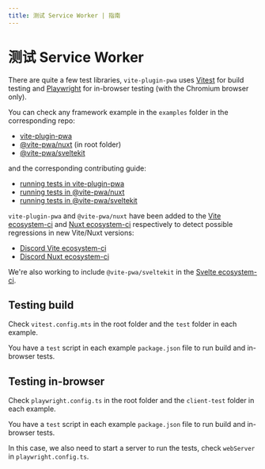 ```yaml
---
title: 测试 Service Worker | 指南
---
```


# 测试 Service Worker

There are quite a few test libraries, `vite-plugin-pwa` uses [Vitest](https://vitest.dev/) for build testing and [Playwright](https://playwright.dev/) for in-browser testing (with the Chromium browser only).

You can check any framework example in the `examples` folder in the corresponding repo:
- [vite-plugin-pwa](https://github.com/vite-pwa/vite-plugin-pwa/tree/main/examples)
- [@vite-pwa/nuxt](https://github.com/vite-pwa/nuxt) (in root folder)
- [@vite-pwa/sveltekit](https://github.com/vite-pwa/sveltekit/tree/main/examples)

and the corresponding contributing guide:
- [running tests in vite-plugin-pwa](https://github.com/vite-pwa/vite-plugin-pwa/blob/main/CONTRIBUTING.md#running-tests)
- [running tests in @vite-pwa/nuxt](https://github.com/vite-pwa/nuxt/blob/main/CONTRIBUTING.md#running-tests)
- [running tests in @vite-pwa/sveltekit](https://github.com/vite-pwa/sveltekit/blob/main/CONTRIBUTING.md#running-tests)

`vite-plugin-pwa` and `@vite-pwa/nuxt` have been added to the [Vite ecosystem-ci](https://github.com/vitejs/vite-ecosystem-ci) and [Nuxt ecosystem-ci](https://github.com/nuxt/ecosystem-ci) respectively to detect possible regressions in new Vite/Nuxt versions:
- [Discord Vite ecosystem-ci](https://discord.com/channels/804011606160703521/928398470086291456)
- [Discord Nuxt ecosystem-ci](https://discord.com/channels/473401852243869706/1098558476483055656)

We're also working to include `@vite-pwa/sveltekit` in the [Svelte ecosystem-ci](https://github.com/sveltejs/svelte-ecosystem-ci).

## Testing build

Check `vitest.config.mts` in the root folder and the `test` folder in each example.

You have a `test` script in each example `package.json` file to run build and in-browser tests.

## Testing in-browser

Check `playwright.config.ts` in the root folder and the `client-test` folder in each example.

You have a `test` script in each example `package.json` file to run build and in-browser tests.

In this case, we also need to start a server to run the tests, check `webServer` in `playwright.config.ts`.
